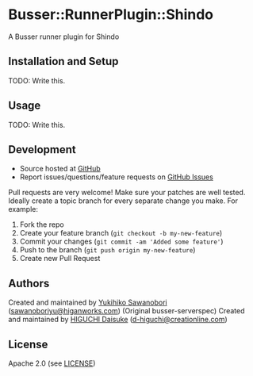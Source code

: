 # <a name="title"></a> Busser::RunnerPlugin::Shindo

A Busser runner plugin for Shindo

## <a name="installation"></a> Installation and Setup

TODO: Write this.

## <a name="usage"></a> Usage

TODO: Write this.

## <a name="development"></a> Development

* Source hosted at [GitHub][repo]
* Report issues/questions/feature requests on [GitHub Issues][issues]

Pull requests are very welcome! Make sure your patches are well tested.
Ideally create a topic branch for every separate change you make. For
example:

1. Fork the repo
2. Create your feature branch (`git checkout -b my-new-feature`)
3. Commit your changes (`git commit -am 'Added some feature'`)
4. Push to the branch (`git push origin my-new-feature`)
5. Create new Pull Request

## <a name="authors"></a> Authors


Created and maintained by [Yukihiko Sawanobori][author] (<sawanoboriyu@higanworks.com>)
(Original busser-serverspec) Created and maintained by [HIGUCHI Daisuke][author] (<d-higuchi@creationline.com>)

## <a name="license"></a> License

Apache 2.0 (see [LICENSE][license])


[author]:           https://github.com/sawanoboly
[issues]:           https://github.com/sawanoboly/busser-shindo/issues
[license]:          https://github.com/sawanoboly/busser-shindo/blob/master/LICENSE
[repo]:             https://github.com/sawanoboly/busser-shindo
[plugin_usage]:     http://docs.kitchen-ci.org/busser/plugin-usage
